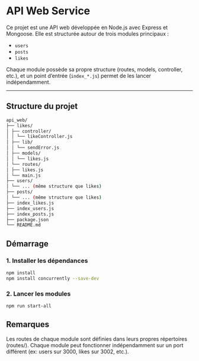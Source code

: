 # API Web Service

Ce projet est une API web développée en Node.js avec Express et Mongoose. Elle est structurée autour de trois modules principaux :

- `users`
- `posts`
- `likes`

Chaque module possède sa propre structure (routes, models, controller, etc.), et un point d’entrée (`index_*.js`) permet de les lancer indépendamment.

---

## Structure du projet
```bash
api_web/
├── likes/
│ ├── controller/
│ │ └── likeController.js
│ ├── lib/
│ │ └── sendError.js
│ ├── models/
│ │ └── likes.js
│ └── routes/
│ ├── likes.js
│ └── main.js
├── users/
│ └── ... (même structure que likes)
├── posts/
│ └── ... (même structure que likes)
├── index_likes.js
├── index_users.js
├── index_posts.js
├── package.json
└── README.md
```

## Démarrage

### 1. Installer les dépendances

```bash
npm install
npm install concurrently --save-dev
```

### 2. Lancer les modules

```bash
npm run start-all
```

## Remarques
Les routes de chaque module sont définies dans leurs propres répertoires (routes/).
Chaque module peut fonctionner indépendamment sur un port différent (ex: users sur 3000, likes sur 3002, etc.).
